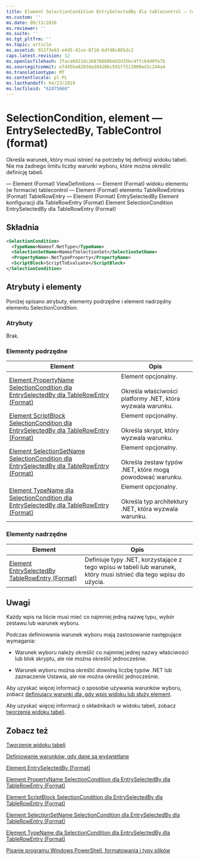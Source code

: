 ```yaml
---
title: Element SelectionCondition EntrySelectedBy dla tablecontrol — (w formacie) | Dokumentacja firmy Microsoft
ms.custom: ''
ms.date: 09/13/2016
ms.reviewer: ''
ms.suite: ''
ms.tgt_pltfrm: ''
ms.topic: article
ms.assetid: 912f3e63-e4d5-41ce-8710-6dfd8c885dc2
caps.latest.revision: 12
ms.openlocfilehash: 2faca6021dc26878869bdd2d35bc4ffc64d0fe7b
ms.sourcegitcommit: e7445ba8203da304286c591ff513900ad1c244a4
ms.translationtype: MT
ms.contentlocale: pl-PL
ms.lasthandoff: 04/23/2019
ms.locfileid: "62075668"
---
```

# <a name="selectioncondition-element-for-entryselectedby-for-tablecontrol-format"></a>SelectionCondition, element — EntrySelectedBy, TableControl (format)

Określa warunek, który musi istnieć na potrzeby tej definicji widoku tabeli. Nie ma żadnego limitu liczby warunki wyboru, które można określić definicję tabeli.

— Element (Format) ViewDefinitions — Element (Format) widoku elementu (w formacie) tablecontrol — Element (Format) elementu TableRowEntries (Format) TableRowEntry — Element (Format) EntrySelectedBy Element konfiguracji dla TableRowEntry (Format) Element SelectionCondition EntrySelectedBy dla TableRowEntry (Format)

## <a name="syntax"></a>Składnia

```xml
<SelectionCondition>
  <TypeName>Nameof.NetType</TypeName>
  <SelectionSetName>NameofSelectionSet</SelectionSetName>
  <PropertyName>.NetTypeProperty</PropertyName>
  <ScriptBlock>ScriptToEvaluate</ScriptBlock>
</SelectionCondition>
```

## <a name="attributes-and-elements"></a>Atrybuty i elementy

Poniżej opisano atrybuty, elementy podrzędne i element nadrzędny elementu SelectionCondition.

### <a name="attributes"></a>Atrybuty

Brak.

### <a name="child-elements"></a>Elementy podrzędne

|Element|Opis|
|-------------|-----------------|
|[Element PropertyName SelectionCondition dla EntrySelectedBy dla TableRowEntry (Format)](./propertyname-element-for-selectioncondition-for-entryselectedby-for-tablerowentry-format.md)|Element opcjonalny.<br /><br /> Określa właściwości platformy .NET, która wyzwala warunku.|
|[Element ScriptBlock SelectionCondition dla EntrySelectedBy dla TableRowEntry (Format)](./scriptblock-element-for-selectioncondition-for-entryselectedby-for-tablecontrol-format.md)|Element opcjonalny.<br /><br /> Określa skrypt, który wyzwala warunku.|
|[Element SelectionSetName SelectionCondition dla EntrySelectedBy dla TableRowEntry (Format)](./selectionsetname-element-for-selectioncondition-for-entryselectedby-for-tablecontrol-format.md)|Element opcjonalny.<br /><br /> Określa zestaw typów .NET, które mogą powodować warunku.|
|[Element TypeName dla SelectionCondition dla EntrySelectedBy dla TableRowEntry (Format)](./typename-element-for-selectioncondition-for-entryselectedby-for-tablecontrol-format.md)|Element opcjonalny.<br /><br /> Określa typ architektury .NET, która wyzwala warunku.|

### <a name="parent-elements"></a>Elementy nadrzędne

|Element|Opis|
|-------------|-----------------|
|[Element EntrySelectedBy TableRowEntry (Format)](./entryselectedby-element-for-tablerowentry-for-tablecontrol-format.md)|Definiuje typy .NET, korzystające z tego wpisu w tabeli lub warunek, który musi istnieć dla tego wpisu do użycia.|

## <a name="remarks"></a>Uwagi

Każdy wpis na liście musi mieć co najmniej jedną nazwę typu, wybór zestawu lub warunek wyboru.

Podczas definiowania warunek wyboru mają zastosowanie następujące wymagania:

- Warunek wyboru należy określić co najmniej jednej nazwy właściwości lub blok skryptu, ale nie można określić jednocześnie.

- Warunek wyboru można określić dowolną liczbę typów .NET lub zaznaczenie Ustawia, ale nie można określić jednocześnie.

Aby uzyskać więcej informacji o sposobie używania warunków wyboru, zobacz [definiujący warunki dla, gdy wpis widoku lub służy element](./defining-conditions-for-displaying-data.md).

Aby uzyskać więcej informacji o składnikach w widoku tabeli, zobacz [tworzenia widoku tabeli](./creating-a-table-view.md).

## <a name="see-also"></a>Zobacz też

[Tworzenie widoku tabeli](./creating-a-table-view.md)

[Definiowanie warunków, gdy dane są wyświetlane](./defining-conditions-for-displaying-data.md)

[Element EntrySelectedBy (Format)](./entryselectedby-element-for-tablerowentry-for-tablecontrol-format.md)

[Element PropertyName SelectionCondition dla EntrySelectedBy dla TableRowEntry (Format)](./propertyname-element-for-selectioncondition-for-entryselectedby-for-tablerowentry-format.md)

[Element ScriptBlock SelectionCondition dla EntrySelectedBy dla TableRowEntry (Format)](./scriptblock-element-for-selectioncondition-for-entryselectedby-for-tablecontrol-format.md)

[Element SelectionSetName SelectionCondition dla EntrySelectedBy dla TableRowEntry (Format)](./selectionsetname-element-for-selectioncondition-for-entryselectedby-for-tablecontrol-format.md)

[Element TypeName dla SelectionCondition dla EntrySelectedBy dla TableRowEntry (Format)](./typename-element-for-selectioncondition-for-entryselectedby-for-tablecontrol-format.md)

[Pisanie programu Windows PowerShell, formatowania i typy plików](./writing-a-powershell-formatting-file.md)
